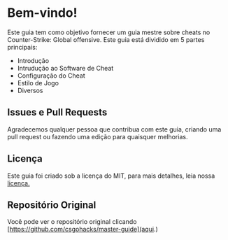 # Bem-vindo!

Este guia tem como objetivo fornecer um guia mestre sobre cheats no Counter-Strike: Global offensive. Este guia está dividido em 5 partes principais:

* Introdução
* Intrudução ao Software de Cheat
* Configuração do Cheat
* Estilo de Jogo
* Diversos

## Issues e Pull Requests

Agradecemos qualquer pessoa que contribua com este guia, criando uma pull request ou fazendo uma edição para quaisquer melhorias.

## Licença

Este guia foi criado sob a licença do MIT, para mais detalhes, leia nossa [licença.](https://github.com/WitchBoo/master-guide/blob/master/licença)

## Repositório Original
Você pode ver o repositório original clicando [https://github.com/csgohacks/master-guide](aqui.)


